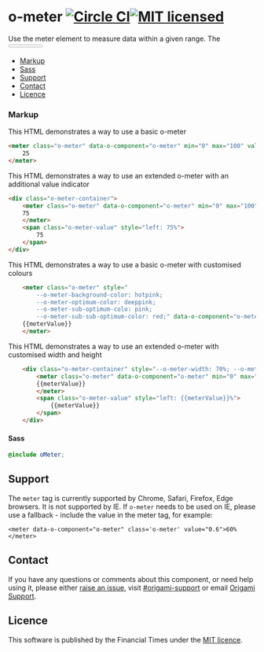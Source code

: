 o-meter [![Circle CI](https://circleci.com/gh/Financial-Times/o-meter/tree/master.svg?style=svg)](https://circleci.com/gh/Financial-Times/o-meter/tree/master)[![MIT licensed](https://img.shields.io/badge/license-MIT-blue.svg)](#licence)
=================

Use the meter element to measure data within a given range. The <meter> tag defines a scalar measurement within a known range, or a fractional value. This is also known as a gauge.

- [Markup](#markup)
- [Sass](#sass)
- [Support](#support)
- [Contact](#contact)
- [Licence](#licence)

### Markup

This HTML demonstrates a way to use a basic o-meter

```html
<meter class="o-meter" data-o-component="o-meter" min="0" max="100" value="25">
	25
</meter>
```

This HTML demonstrates a way to use an extended o-meter with an additional value indicator
```html
<div class="o-meter-container">
	<meter class="o-meter" data-o-component="o-meter" min="0" max="100" value="75">
	75
	</meter>
	<span class="o-meter-value" style="left: 75%">
		75
	</span>
</div>
```
This HTML demonstrates a way to use a basic o-meter with customised colours
```html
	<meter class="o-meter" style="
		--o-meter-background-color: hotpink;
		--o-meter-optimum-color: deeppink;
		--o-meter-sub-optimum-colo: pink;
		--o-meter-sub-sub-optimum-color: red;" data-o-component="o-meter" min="0" max="100" value="{{meterValue}}">
	{{meterValue}}
	</meter>
```
This HTML demonstrates a way to use an extended o-meter with customised width and height
```html
	<div class="o-meter-container" style="--o-meter-width: 70%; --o-meter-height: 2em">
		<meter class="o-meter" data-o-component="o-meter" min="0" max="100" value="{{meterValue}}">
		{{meterValue}}
		</meter>
		<span class="o-meter-value" style="left: {{meterValue}}%">
			{{meterValue}}
		</span>
	</div>
```

#### Sass
```scss
@include oMeter;
```

## Support
The `meter` tag is currently supported by Chrome, Safari, Firefox, Edge browsers. It is not supported by IE.
If `o-meter` needs to be used on IE, please use a fallback - include the value in the meter tag, for example:
```
<meter data-o-component="o-meter" class='o-meter' value="0.6">60%</meter>
```

## Contact

If you have any questions or comments about this component, or need help using it, please either [raise an issue](https://github.com/Financial-Times/o-meter/issues), visit [#origami-support](https://financialtimes.slack.com/messages/origami-support/) or email [Origami Support](mailto:origami-support@ft.com).

## Licence

This software is published by the Financial Times under the [MIT licence](http://opensource.org/licenses/MIT).
